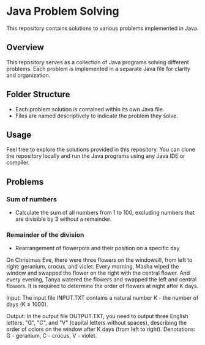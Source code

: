 # Java Problem Solving

This repository contains solutions to various problems implemented in Java.

## Overview

This repository serves as a collection of Java programs solving different problems. Each problem is implemented in a separate Java file for clarity and organization.

## Folder Structure

- Each problem solution is contained within its own Java file.
- Files are named descriptively to indicate the problem they solve.

## Usage

Feel free to explore the solutions provided in this repository. You can clone the repository locally and run the Java programs using any Java IDE or compiler.

## Problems

### Sum of numbers

- Calculate the sum of all numbers from 1 to 100, excluding numbers that are divisible by 3 without a remainder.

### Remainder of the division
- Rearrangement of flowerpots and their position on a specific day

 On Christmas Eve, there were three flowers on the windowsill, from left to right: geranium, crocus, and violet.
 Every morning, Masha wiped the window and swapped the flower on the right with the central flower.
 And every evening, Tanya watered the flowers and swapped the left and central flowers.
 It is required to determine the order of flowers at night after K days.

 Input:
 The input file INPUT.TXT contains a natural number K - the number of days (K ≤ 1000).

 Output:
 In the output file OUTPUT.TXT, you need to output three English letters: "G", "C", and "V" (capital letters without spaces),
 describing the order of colors on the window after K days (from left to right). Denotations: G - geranium, C - crocus, V - violet.
 

